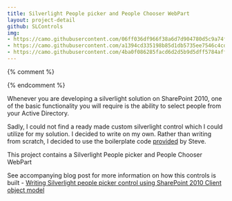 ```yaml
---
title: Silverlight People picker and People Chooser WebPart
layout: project-detail
github: SLControls 
img:
- https://camo.githubusercontent.com/06ff036df966f38a6d7d904780d5c9a74fe63a11/68747470733a2f2f726177322e6769746875622e636f6d2f6d61646875722f534c436f6e74726f6c732f6d61737465722f7069636b65726d756c7469706c65726573756c74732e706e67
- https://camo.githubusercontent.com/a1394cd335198b85d1db5735ee7546c4cd9c791d/68747470733a2f2f726177322e6769746875622e636f6d2f6d61646875722f534c436f6e74726f6c732f6d61737465722f6d756c7469706c657069636b65722e706e67
- https://camo.githubusercontent.com/4ba0f086285facd6d2d5b9d5dff5784aff04cf45/68747470733a2f2f726177322e6769746875622e636f6d2f6d61646875722f534c436f6e74726f6c732f6d61737465722f70656f706c657069636b65722e706e67
---
```



{% comment %} 
<!--{% if site.generate_projects == true %}
{% octokit_readme SLControls%}
{% endif %}-->
{% endcomment %}

Whenever you are developing a silverlight solution on SharePoint 2010, one of the basic functionality you will require is the ability to select people from your Active Directory.

Sadly, I could not find a ready made custom silverlight control which I could utilize for my solution. I decided to write on my own. Rather than writing from scratch, I decided to
use the boilerplate code [provided](http://blogs.technet.com/b/speschka/archive/2011/08/09/writing-a-sharepoint-2010-people-picker-control-for-silverlight.aspx) by Steve.

This project contains a Silverlight People picker and People Chooser WebPart 


See accompanying blog post for more information on how this controls is built  - [Writing Silverlight people picker control using SharePoint 2010 Client object model](http://madhur.co.in/blog/2014/01/29/silverlight-people-picker.html)